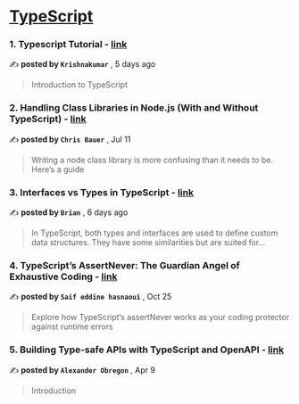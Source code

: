 
<h1><a href=https://medium.com/tag/typescript-tips/recommended target="_blank" rel="noopener noreferrer">TypeScript</a></h1>
<h3>1. Typescript Tutorial - <a href=https://medium.com/@krishsurya1249/typescript-tutorial-f8d45ce5766b?source=tag_recommended_feed---------0-84----------typescript_tips----------58872a76_c9de_4e47_bd34_e2ed86940c8f------- target="_blank" rel="noopener noreferrer">link</a></h3>

✍️ **posted by `Krishnakumar`** <date> , 5 days ago</date>

<blockquote>Introduction to TypeScript</blockquote>

<h3>2. Handling Class Libraries in Node.js (With and Without TypeScript) - <a href=https://medium.com/better-programming/handling-class-libraries-in-node-js-with-and-without-typescript-39b73b2186b6?source=tag_recommended_feed---------1-107----------typescript_tips----------58872a76_c9de_4e47_bd34_e2ed86940c8f------- target="_blank" rel="noopener noreferrer">link</a></h3>

✍️ **posted by `Chris Bauer`** <date> , Jul 11</date>

<blockquote>Writing a node class library is more confusing than it needs to be. Here’s a guide</blockquote>

<h3>3. Interfaces vs Types in TypeScript - <a href=https://medium.com/dev-genius/interfaces-vs-types-in-typescript-6874d3f35434?source=tag_recommended_feed---------2-85----------typescript_tips----------58872a76_c9de_4e47_bd34_e2ed86940c8f------- target="_blank" rel="noopener noreferrer">link</a></h3>

✍️ **posted by `Brian`** <date> , 6 days ago</date>

<blockquote>In TypeScript, both types and interfaces are used to define custom data structures. They have some similarities but are suited for…</blockquote>

<h3>4. TypeScript’s AssertNever: The Guardian Angel of Exhaustive Coding - <a href=https://medium.com/@saif-hasnaoui/typescripts-assertnever-the-guardian-angel-of-exhaustive-coding-bd4136038820?source=tag_recommended_feed---------3-84----------typescript_tips----------58872a76_c9de_4e47_bd34_e2ed86940c8f------- target="_blank" rel="noopener noreferrer">link</a></h3>

✍️ **posted by `Saif eddine hasnaoui`** <date> , Oct 25</date>

<blockquote>Explore how TypeScript’s assertNever works as your coding protector against runtime errors</blockquote>

<h3>5. Building Type-safe APIs with TypeScript and OpenAPI - <a href=https://medium.com/@AlexanderObregon/building-type-safe-apis-with-typescript-and-openapi-1f78b4b94ee4?source=tag_recommended_feed---------4-85----------typescript_tips----------58872a76_c9de_4e47_bd34_e2ed86940c8f------- target="_blank" rel="noopener noreferrer">link</a></h3>

✍️ **posted by `Alexander Obregon`** <date> , Apr 9</date>

<blockquote>Introduction</blockquote>

